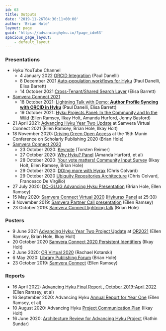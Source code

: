 ```yaml
---
id: 63
title: Outputs
date: '2019-11-26T04:30:11+00:00'
author: 'Brian Hole'
layout: page
guid: 'https://advancinghyku.io/?page_id=63'
spacious_page_layout:
    - default_layout
---
```


### Presentations

- Hyku YouTube Channel
    - 4 January 2022 [ORCID Integration](https://www.youtube.com/watch?v=1vNHN3MB__o) (Paul Danelli)
    - 8 December 2021 [Auto-population workflows for Hyku](https://youtu.be/gYxsygdsHTI) (Paul Danelli, Elisa Barrett)
    - 14 October 2021 [Cross-Tenant/Shared Search Layer](https://www.youtube.com/watch?v=45LqVjYQIDs) (Elisa Barrett)
- [Samvera Connect 2021](https://samvera.atlassian.net/wiki/spaces/samvera/pages/1682341933/2021+Samvera+Connect)
    - 18 October 2021: [Lightning Talk with Demo: **Author Profile Syncing with ORCID in Hyku**](https://doi.org/10.18130/2ngh-dk29) (Paul Danelli, Elisa Barrett)
    - 19 October 2021: [Hyku Projects Panel: In the Community and In the Wild](https://doi.org/10.18130/3h0a-xt81) (Ellen Ramsey, Ilkay Holt, Amanda Hurford, Jenny Basford)
- 21 April 2021: [Advancing Hyku Year Two Update](https://doi.org/10.18130/jgr4-th56) at Samvera Virtual Connect 2021 (Ellen Ramsey, Brian Hole, Ilkay Holt)
- 18 November 2020: [Driving Green Open Access](https://septentrio.uit.no/index.php/SCS/article/view/5609) at the 15th Munin Conference on Scholarly Publishing 2020 (Brian Hole)
- [Samvera Connect 2020](https://samveraconnect2020.wordpress.com/)
    - 23 October 2020: [Keynote](https://repo.samvera.org/concern/generic_works/712a1039-373d-43d8-86db-fd5f08173ec3?locale=en) (Torsten Reimer)
    - 27 October 2020: [Why Hyku? Panel](https://repo.samvera.org/concern/generic_works/5066c8b4-0269-42de-8312-532e19a00ced?locale=en) (Amanda Hurford, et al)
    - 28 October 2020: [Your vote matters! Community Input Survey](https://doi.org/10.18130/v3-86vb-1k46) (Ilkay Holt, Ellen Ramsey, Brian Hole)
    - 29 October 2020: [DOIng more with Hyrax](https://repo.samvera.org/concern/generic_works/3ce9e77f-b107-4fe8-befe-588de1cce83c?locale=en) (Chris Colvard)
    - 29 October 2020 [Ubiquity Repositories Architecture](https://repo.samvera.org/concern/generic_works/25eba708-9f07-40a2-ae76-48f369cc44be?locale=en) (Chris Colvard, Francesco De Virgilio)
- 27 July 2020: [DC-GLUG Advancing Hyku Presentation](https://doi.org/10.18130/v3-tye1-1309) (Brian Hole, Ellen Ramsey)
- 15 May 2020: [Samvera Connect Virtual 2020](https://doi.org/10.18130/v3-g2z3-yt37) ([Hykurax Panel](https://www.youtube.com/watch?v=kAX0zG3Yxl0&list=PLvnoImgmm7CdZPDWQHHE3qUXWrN6GeAZr&index=2&t=1586s) at 25:30)
- 8 November 2019: [Samvera Partner Call presentation](https://doi.org/10.18130/v3-mwqg-s426) (Ellen Ramsey)
- 23 October 2019: [Samvera Connect lightning talk](https://doi.org/10.18130/v3-kx6v-ax25) (Brian Hole)

### Posters

- 9 June 2021 [Advancing Hyku: Year Two Project Update](https://doi.org/10.18130/cm5g-2f64) at [OR2021](https://or2021.openrepositories.org) (Ellen Ramsey, Brian Hole, Ilkay Holt)
- 20 October 2020 [Samvera Connect 2020 Persistent Identifiers](https://repo.samvera.org/concern/images/33356699-65cc-4824-bab3-25cd706fffee?locale=en#?c=0&m=0&s=0&cv=0&xywh=-2801%2C-1%2C7266%2C2500) (Ilkay Holt)
- 2 June 2020: [OR Virtual 2020](https://doi.org/10.18130/v3-xt15-3w34) (Rachael Kotarski)
- 6 May 2020: [Library Publishing Forum](https://doi.org/10.18130/v3-d6jx-9z41) (Brian Hole)
- 23 October 2019: [Samvera Connect](https://doi.org/10.18130/v3-wnpz-jg98) (Ellen Ramsey)

### Reports

- 16 April 2022: [Advancing Hyku Final Report , October 2019-April 2022](https://doi.org/10.18130/nd5r-nn16) (Ellen Ramsey, et al)
- 16 September 2020: Advancing Hyku [Annual Report for Year One](https://doi.org/10.18130/xgss-5m42) (Ellen Ramsey, et al)
- 10 August 2020: Advancing Hyku [Project Communication Plan](https://doi.org/10.18130/v3-ajhh-ke12) (Ilkay Holt)
- 16 June 2020: [Architecture Review for Advancing Hyku Project](https://doi.org/10.18130/v3-k4an-w022) (Rathin Sundar)